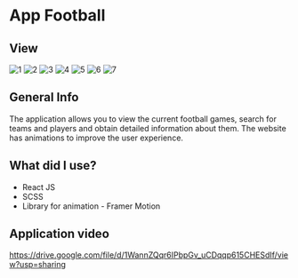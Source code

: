 # App Football

 ## View
![1](https://user-images.githubusercontent.com/67393011/156842328-e9223a5b-fd03-41e9-b33e-e378da04c8e5.PNG)
![2](https://user-images.githubusercontent.com/67393011/156842332-eca62d33-b176-482e-b21b-1e74de36a6a1.PNG)
![3](https://user-images.githubusercontent.com/67393011/156842333-341fe143-1e99-4fe7-be7d-30277878f8e5.PNG)
![4](https://user-images.githubusercontent.com/67393011/156842334-c9974ba6-1cf6-4948-b9e5-e9b9713763be.PNG)
![5](https://user-images.githubusercontent.com/67393011/156842335-b619eff5-603b-455b-a4bf-2289ff92c94e.PNG)
![6](https://user-images.githubusercontent.com/67393011/156842337-bf95c40c-9b83-47ba-88e8-1338d67de7d3.PNG)
![7](https://user-images.githubusercontent.com/67393011/156842341-5368e043-fa1c-4032-85d4-fb0cf0fdef41.PNG)

## General Info
The application allows you to view the current football games, search for teams and players and obtain detailed information about them. The website has animations to improve the user experience.

## What did I use?
- React JS
- SCSS
- Library for animation - Framer Motion

## Application video
https://drive.google.com/file/d/1WannZQqr6IPbpGv_uCDqqp615CHESdIf/view?usp=sharing

